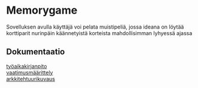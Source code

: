 # Memorygame

Sovelluksen avulla käyttäjä voi pelata muistipeliä, jossa ideana on löytää korttiparit nurinpäin käännetyistä korteista mahdollisimman lyhyessä ajassa


## Dokumentaatio

[työaikakirjanpito](https://github.com/akuivan/ot-harjoitustyo/blob/master/dokumentaatio/tuntikirjanpito.md) <br>
[vaatimusmäärittely](https://github.com/akuivan/ot-harjoitustyo/blob/master/dokumentaatio/vaatimusmaarittely.md) <br>
[arkkitehtuurikuvaus](https://github.com/akuivan/ot-harjoitustyo/blob/master/dokumentaatio/arkkitehtuuri.md)
